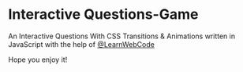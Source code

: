 # Interactive Questions-Game

An Interactive Questions With CSS Transitions & Animations written in JavaScript with the help of <a href="https://www.youtube.com/user/LearnWebCode" target="_blank">@LearnWebCode</a>

Hope you enjoy it!
